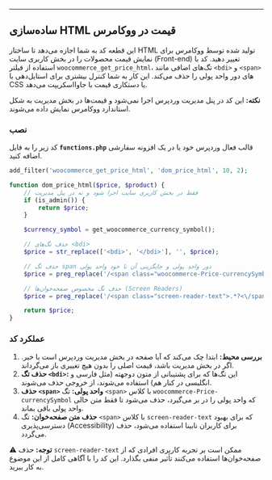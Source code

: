 
-----

## ساده‌سازی HTML قیمت در ووکامرس

این قطعه کد به شما اجازه می‌دهد تا ساختار HTML تولید شده توسط ووکامرس برای نمایش قیمت محصولات را در بخش کاربری سایت (Front-end) تغییر دهید. کد با استفاده از فیلتر `woocommerce_get_price_html`، تگ‌های اضافی مانند `<bdi>` و `<span>` های دور واحد پولی را حذف می‌کند. این کار به شما کنترل بیشتری برای استایل‌دهی با CSS یا دستکاری قیمت با جاوااسکریپت می‌دهد.

**نکته:** این کد در پنل مدیریت وردپرس اجرا نمی‌شود و قیمت‌ها در بخش مدیریت به شکل استاندارد ووکامرس نمایش داده می‌شوند.

### نصب

کد زیر را به فایل **`functions.php`** قالب فعال وردپرس خود یا در یک افزونه سفارشی اضافه کنید.

```php
add_filter('woocommerce_get_price_html', 'dom_price_html', 10, 2);

function dom_price_html($price, $product) {
    // فقط در بخش کاربری سایت اجرا شود و نه در پنل مدیریت
    if (is_admin()) {
        return $price;
    }

    $currency_symbol = get_woocommerce_currency_symbol();

    // حذف تگ‌های <bdi>
    $price = str_replace(['<bdi>', '</bdi>'], '', $price);

    // حذف تگ span دور واحد پولی و جایگزینی آن با خود واحد پولی
    $price = preg_replace('/<span class="woocommerce-Price-currencySymbol">.*?<\/span>/', $currency_symbol, $price);

    // حذف تگ مخصوص صفحه‌خوان‌ها (Screen Readers)
    $price = preg_replace('/<span class="screen-reader-text">.*?<\/span>/', '', $price);

    return $price;
}
```

### عملکرد کد

1.  **بررسی محیط:** ابتدا چک می‌کند که آیا صفحه در بخش مدیریت وردپرس است یا خیر. اگر در بخش مدیریت باشد، قیمت اصلی را بدون هیچ تغییری باز می‌گرداند.
2.  **حذف تگ `<bdi>`:** این تگ‌ها که برای پشتیبانی از متون دوجهته (مثل فارسی و انگلیسی در کنار هم) استفاده می‌شوند، از خروجی حذف می‌شوند.
3.  **حذف `<span>` واحد پولی:** تگ `<span>` با کلاس `woocommerce-Price-currencySymbol` که واحد پولی را در بر می‌گیرد، حذف می‌شود تا فقط متن خالی واحد پولی باقی بماند.
4.  **حذف متن صفحه‌خوان:** تگ `<span>` با کلاس `screen-reader-text` که برای بهبود دسترسی‌پذیری (Accessibility) برای کاربران نابینا استفاده می‌شود، حذف می‌گردد.

⚠️ **توجه:** حذف `screen-reader-text` ممکن است بر تجربه کاربری افرادی که از صفحه‌خوان‌ها استفاده می‌کنند تأثیر منفی بگذارد. این کد را با آگاهی کامل از این موضوع به کار ببرید.
